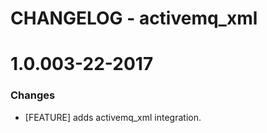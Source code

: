 # CHANGELOG - activemq_xml

1.0.003-22-2017
==================

### Changes

* [FEATURE] adds activemq_xml integration.
